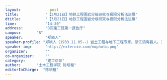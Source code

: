```yaml
---
layout: 			post
title:       	  "【3月21日】地铁工程围岩分级研究与极限分析法进展"
dtitle:      	  "【3月21日】地铁工程围岩分级研究与极限分析法进展"
time: 		  	  "14:30"
address:	  	  "B区建工馆第一报告厅"
campus:	  	  "B"
speaker:	   	  "郑颖人"
speaker-profile: "郑颖人（1933.11.05--）岩土工程与地下工程专家。浙江镇海县人。1956年毕业于北京石油学院。曾任教授和常务理事。现任后勤工程学院教授。长期从事岩土工程的教学和研究，先后在军事地下工程与边坡工程的稳定性分析、地下工程围岩力学、岩土塑性力学、岩土极限分析方法、区域性土的研究等领域取得了丰硕成果。提出了地下工程弹塑性、粘弹塑性位移解及围岩压力计算公式和围岩安全系数计算方法；发展了广义塑性理论和数值极限分析方法，推动了岩土力学的发展。发表论文500余篇，著作12部。三篇论文入选全国最有影响的百篇论文。《边坡与滑坡工程治理》（2007）获中国政府出版奖提名奖和三个一百原创科技图书奖，《岩土塑性力学基础》（1989）获水利部优秀科技图书一等奖。在分离式地下油罐计算方法、机场软基强夯处理技术、埋入式抗滑桩的设计计算等方面取得了重要科研成果，为军队和地方解决了技术难题。获国家科技进步二等奖与三等奖各一项，军队及部委级科技进步一、二等奖十项，获全国科学技术大会奖一项，培养博士、硕士研究生100余名。1996年被总后勤部授予“科学技术一代名师”称号，2007年获“重庆直辖十年建设功臣”，2009获“新中国成立60周年重庆杰出贡献英模”称号。"
speaker-img:	  "http://externie.com/nophoto.png"
organizer:		  ""
co-organizer:	  ""
category:		  "建工讲坛"
author:		  "土木工程学院 陈培稚"
editorInCharge:  "陈培稚"
---
```


